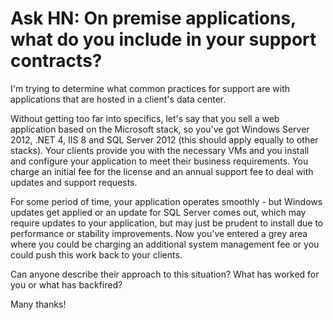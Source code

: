 # Ask HN: On premise applications, what do you include in your support contracts?

I&#x27;m trying to determine what common practices for support are with applications that are hosted in a client&#x27;s data center.<p>Without getting too far into specifics, let&#x27;s say that you sell a web application based on the Microsoft stack, so you&#x27;ve got Windows Server 2012, .NET 4, IIS 8 and SQL Server 2012 (this should apply equally to other stacks). Your clients provide you with the necessary VMs and you install and configure your application to meet their business requirements. You charge an initial fee for the license and an annual support fee to deal with updates and support requests.<p>For some period of time, your application operates smoothly - but Windows updates get applied or an update for SQL Server comes out, which may require updates to your application, but may just be prudent to install due to performance or stability improvements. Now you&#x27;ve entered a grey area where you could be charging an additional system management fee or you could push this work back to your clients.<p>Can anyone describe their approach to this situation? What has worked for you or what has backfired?<p>Many thanks!
